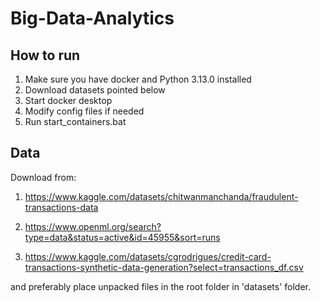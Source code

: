 # Big-Data-Analytics

## How to run

1. Make sure you have docker and Python 3.13.0 installed
2. Download datasets pointed below
3. Start docker desktop
4. Modify config files if needed
5. Run start_containers.bat

## Data

Download from:

1. https://www.kaggle.com/datasets/chitwanmanchanda/fraudulent-transactions-data

2. https://www.openml.org/search?type=data&status=active&id=45955&sort=runs

3. https://www.kaggle.com/datasets/cgrodrigues/credit-card-transactions-synthetic-data-generation?select=transactions_df.csv

and preferably place unpacked files in the root folder in 'datasets' folder.